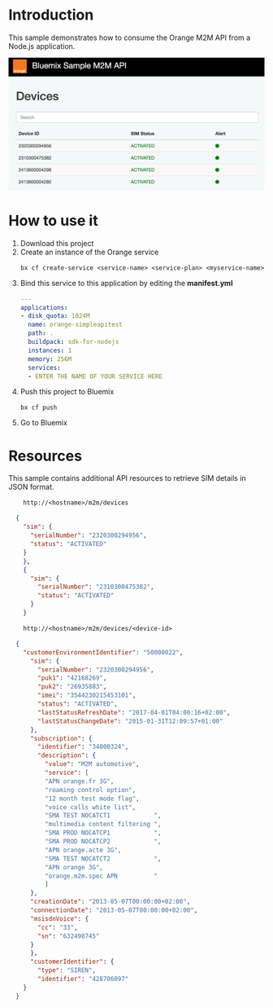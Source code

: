 
# Introduction
This sample demonstrates how to consume the Orange M2M API from a Node.js application.

![](./images/orange-sample-screenshot.png)

# How to use it

1. Download this project
1. Create an instance of the Orange service
    ```
    bx cf create-service <service-name> <service-plan> <myservice-name>
    ```
1. Bind this service to this application by editing the **manifest.yml**
    ```yml
    ---
    applications:
    - disk_quota: 1024M
      name: orange-simpleapitest
      path: .
      buildpack: sdk-for-nodejs
      instances: 1
      memory: 256M
      services:
      - ENTER THE NAME OF YOUR SERVICE HERE
    ```
1. Push this project to Bluemix
    ```
    bx cf push
    ```
1. Go to Bluemix

# Resources
This sample contains additional API resources to retrieve SIM details in JSON format.

```http
    http://<hostname>/m2m/devices
```

```json
  {
    "sim": {
      "serialNumber": "2320300294956",
      "status": "ACTIVATED"
    }
    },
    {
      "sim": {
        "serialNumber": "2310300475382",
        "status": "ACTIVATED"
      }
    }
```

```http
    http://<hostname>/m2m/devices/<device-id>
```

```json
  {
    "customerEnvironmentIdentifier": "50000022",
      "sim": {
        "serialNumber": "2320300294956",
        "puk1": "42168269",
        "puk2": "26935883",
        "imei": "3544230215453101",
        "status": "ACTIVATED",
        "lastStatusRefreshDate": "2017-04-01T04:00:16+02:00",
        "lastStatusChangeDate": "2015-01-31T12:09:57+01:00"
      },
      "subscription": {
        "identifier": "34000324",
        "description": {
          "value": "M2M automotive",
          "service": [
          "APN orange.fr 3G",
          "roaming control option",
          "12 month test mode flag",
          "voice calls white list",
          "SMA TEST NOCATCT1            ",
          "multimedia content filtering ",
          "SMA PROD NOCATCP1            ",
          "SMA PROD NOCATCP2            ",
          "APN orange.acte 3G",
          "SMA TEST NOCATCT2            ",
          "APN orange 3G",
          "orange.m2m.spec APN          "
          ]
      },
      "creationDate": "2013-05-07T00:00:00+02:00",
      "connectionDate": "2013-05-07T00:00:00+02:00",
      "msisdnVoice": {
        "cc": "33",
        "sn": "632498745"
      }
      },
      "customerIdentifier": {
        "type": "SIREN",
        "identifier": "428706097"
    }
  }
```

